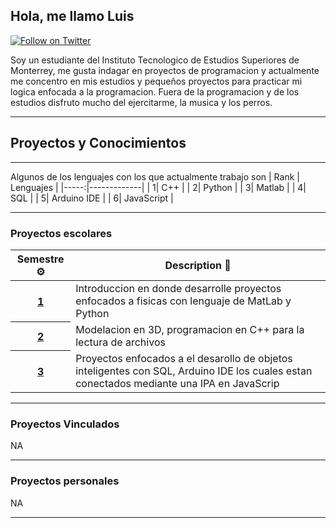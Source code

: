 
## Hola, me llamo Luis

[![Follow on Twitter](https://img.shields.io/badge/Follow-Twitter-1DA1F2.svg)](https://twitter.com/LuisilloAmoroso)

Soy un estudiante del Instituto Tecnologico de Estudios Superiores de Monterrey, me gusta indagar en proyectos de programacion y actualmente me concentro en mis estudios y pequeños proyectos para practicar mi logica enfocada a la programacion.
Fuera de la programacion y de los estudios disfruto mucho del ejercitarme, la musica y los perros.

---
## Proyectos y Conocimientos
---

Algunos de los lenguajes con los que actualmente trabajo son
| Rank | Lenguajes   |
|-----:|-------------|
|     1| C++         |
|     2| Python      |
|     3| Matlab      |
|     4| SQL         | 
|     5| Arduino IDE |
|     6| JavaScript  |

---

### Proyectos escolares
<!-- markdownlint-disable sentences-per-line -->
<table width="100%">
	<thead>
		<th span="col">Semestre ⚙️</th>
		<th span="col">Description 📝</th>
	</thead>
	<tbody>
		<tr>
			<th span="row"><a href="https://github.com/ChetaBurrito/PSProyectos.git"> 1 </a></th>
			<td>Introduccion en donde desarrolle proyectos enfocados a fisicas con lenguaje de MatLab y Python</td>
		</tr>
		<tr>
			<th span="row"><a href="https://github.com/JoshuaKGoldberg/TypeStat"> 2 </th>
			<td>Modelacion en 3D, programacion en C++ para la lectura de archivos</td>
		</tr>
		<tr>
			<th span="row"><a href="https://github.com/JoshuaKGoldberg/JoshuaKGoldberg"> 3 </a></th>
			<td>Proyectos enfocados a el desarollo de objetos inteligentes con SQL, Arduino IDE los cuales estan conectados mediante una IPA en JavaScrip</td>
		</tr>
	</tbody>
</table>
<!-- markdownlint-enable sentences-per-line -->

---

### Proyectos Vinculados
NA

---

### Proyectos personales
NA

---
